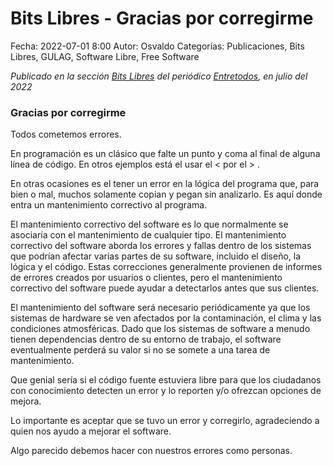 Bits Libres - Gracias por corregirme
==================================

Fecha: 2022-07-01 8:00
Autor: Osvaldo
Categorías: Publicaciones, Bits Libres, GULAG, Software Libre, Free Software

_Publicado en la sección [Bits Libres](http://www.gulag.org.mx/revista/2016-05-10-Bits-Libres.html) del periódico [Entretodos](http://periodicoentretodos.mx/version-impresa/), en julio del 2022_

<!-- break -->

### Gracias por corregirme

Todos cometemos errores.

En programación es un clásico que falte un punto y coma al final de alguna línea de código. En otros ejemplos está el usar el < por el > .

En otras ocasiones es el tener un error en la lógica del programa que, para bien o mal, muchos solamente copian y pegan sin analizarlo. Es aquí donde entra un mantenimiento correctivo al programa.

El mantenimiento correctivo del software es lo que normalmente se asociaría con el mantenimiento de cualquier tipo. El mantenimiento correctivo del software aborda los errores y fallas dentro de los sistemas que podrían afectar varias partes de su software, incluido el diseño, la lógica y el código. Estas correcciones generalmente provienen de informes de errores creados por usuarios o clientes, pero el mantenimiento correctivo del software puede ayudar a detectarlos antes que sus clientes.

El mantenimiento del software será necesario periódicamente ya que los sistemas de hardware se ven afectados por la contaminación, el clima y las condiciones atmosféricas. Dado que los sistemas de software a menudo tienen dependencias dentro de su entorno de trabajo, el software eventualmente perderá su valor si no se somete a una tarea de mantenimiento.

Que genial sería si el código fuente estuviera libre para que los ciudadanos con conocimiento detecten un error y lo reporten y/o ofrezcan opciones de mejora.

Lo importante es aceptar que se tuvo un error y corregirlo, agradeciendo a quien nos ayudo a mejorar el software.

Algo parecido debemos hacer con nuestros errores como personas.
